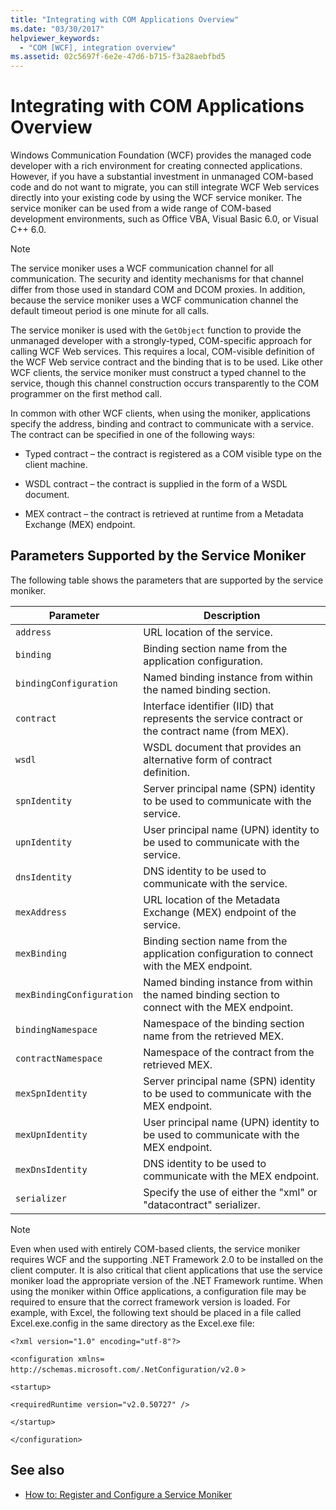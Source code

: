 ```yaml
---
title: "Integrating with COM Applications Overview"
ms.date: "03/30/2017"
helpviewer_keywords:
  - "COM [WCF], integration overview"
ms.assetid: 02c5697f-6e2e-47d6-b715-f3a28aebfbd5
---
```

# Integrating with COM Applications Overview

Windows Communication Foundation (WCF) provides the managed code developer with a rich environment for creating connected applications. However, if you have a substantial investment in unmanaged COM-based code and do not want to migrate, you can still integrate WCF Web services directly into your existing code by using the WCF service moniker. The service moniker can be used from a wide range of COM-based development environments, such as Office VBA, Visual Basic 6.0, or Visual C++ 6.0.

> [!NOTE]
> The service moniker uses a WCF communication channel for all communication. The security and identity mechanisms for that channel differ from those used in standard COM and DCOM proxies. In addition, because the service moniker uses a WCF communication channel the default timeout period is one minute for all calls.

The service moniker is used with the `GetObject` function to provide the unmanaged developer with a strongly-typed, COM-specific approach for calling WCF Web services. This requires a local, COM-visible definition of the WCF Web service contract and the binding that is to be used. Like other WCF clients, the service moniker must construct a typed channel to the service, though this channel construction occurs transparently to the COM programmer on the first method call.

In common with other WCF clients, when using the moniker, applications specify the address, binding and contract to communicate with a service. The contract can be specified in one of the following ways:

- Typed contract – the contract is registered as a COM visible type on the client machine.

- WSDL contract – the contract is supplied in the form of a WSDL document.

- MEX contract – the contract is retrieved at runtime from a Metadata Exchange (MEX) endpoint.

## Parameters Supported by the Service Moniker

The following table shows the parameters that are supported by the service moniker.

|Parameter|Description|
|---------------|-----------------|
|`address`|URL location of the service.|
|`binding`|Binding section name from the application configuration.|
|`bindingConfiguration`|Named binding instance from within the named binding section.|
|`contract`|Interface identifier (IID) that represents the service contract or the contract name (from MEX).|
|`wsdl`|WSDL document that provides an alternative form of contract definition.|
|`spnIdentity`|Server principal name (SPN) identity to be used to communicate with the service.|
|`upnIdentity`|User principal name (UPN) identity to be used to communicate with the service.|
|`dnsIdentity`|DNS identity to be used to communicate with the service.|
|`mexAddress`|URL location of the Metadata Exchange (MEX) endpoint of the service.|
|`mexBinding`|Binding section name from the application configuration to connect with the MEX endpoint.|
|`mexBindingConfiguration`|Named binding instance from within the named binding section to connect with the MEX endpoint.|
|`bindingNamespace`|Namespace of the binding section name from the retrieved MEX.|
|`contractNamespace`|Namespace of the contract from the retrieved MEX.|
|`mexSpnIdentity`|Server principal name (SPN) identity to be used to communicate with the MEX endpoint.|
|`mexUpnIdentity`|User principal name (UPN) identity to be used to communicate with the MEX endpoint.|
|`mexDnsIdentity`|DNS identity to be used to communicate with the MEX endpoint.|
|`serializer`|Specify the use of either the "xml" or "datacontract" serializer.|

> [!NOTE]
> Even when used with entirely COM-based clients, the service moniker requires WCF and the supporting .NET Framework 2.0 to be installed on the client computer. It is also critical that client applications that use the service moniker load the appropriate version of the .NET Framework runtime. When using the moniker within Office applications, a configuration file may be required to ensure that the correct framework version is loaded. For example, with Excel, the following text should be placed in a file called Excel.exe.config in the same directory as the Excel.exe file:
>
> `<?xml version="1.0" encoding="utf-8"?>`
>
> `<configuration xmlns=` `http://schemas.microsoft.com/.NetConfiguration/v2.0` `>`
>
> `<startup>`
>
> `<requiredRuntime version="v2.0.50727" />`
>
> `</startup>`
>
> `</configuration>`

## See also

- [How to: Register and Configure a Service Moniker](../../../../docs/framework/wcf/feature-details/how-to-register-and-configure-a-service-moniker.md)
